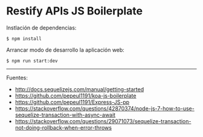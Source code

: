 # Restify APIs JS Boilerplate

Instlación de dependencias:

    $ npm install

Arrancar modo de desarrollo la aplicación web:

    $ npm run start:dev

---

Fuentes:

+ http://docs.sequelizejs.com/manual/getting-started
+ https://github.com/pepeul1191/koa-js-boilerplate
+ https://github.com/pepeul1191/Express-JS-pp
+ https://stackoverflow.com/questions/42870374/node-js-7-how-to-use-sequelize-transaction-with-async-await
+ https://stackoverflow.com/questions/29071073/sequelize-transaction-not-doing-rollback-when-error-throws
